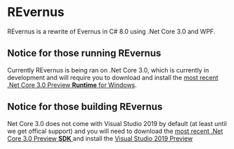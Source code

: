 # REvernus
REvernus is a rewrite of Evernus in C# 8.0 using .Net Core 3.0 and WPF.

## Notice for those running REvernus
Currently REvernus is being ran on .Net Core 3.0, which is currently in development and will require you to download and 
install the [most recent .Net Core 3.0 Preview **Runtime** for Windows](https://dotnet.microsoft.com/download/dotnet-core/3.0).

## Notice for those building REvernus
Net Core 3.0 does not come with Visual Studio 2019 by default (at least until we get offical support) and you will need to
download the [most recent .Net Core 3.0 Preview **SDK** ](https://dotnet.microsoft.com/download/dotnet-core/3.0) and install the [Visual Studio 2019 Preview](https://visualstudio.microsoft.com/vs/preview/)
